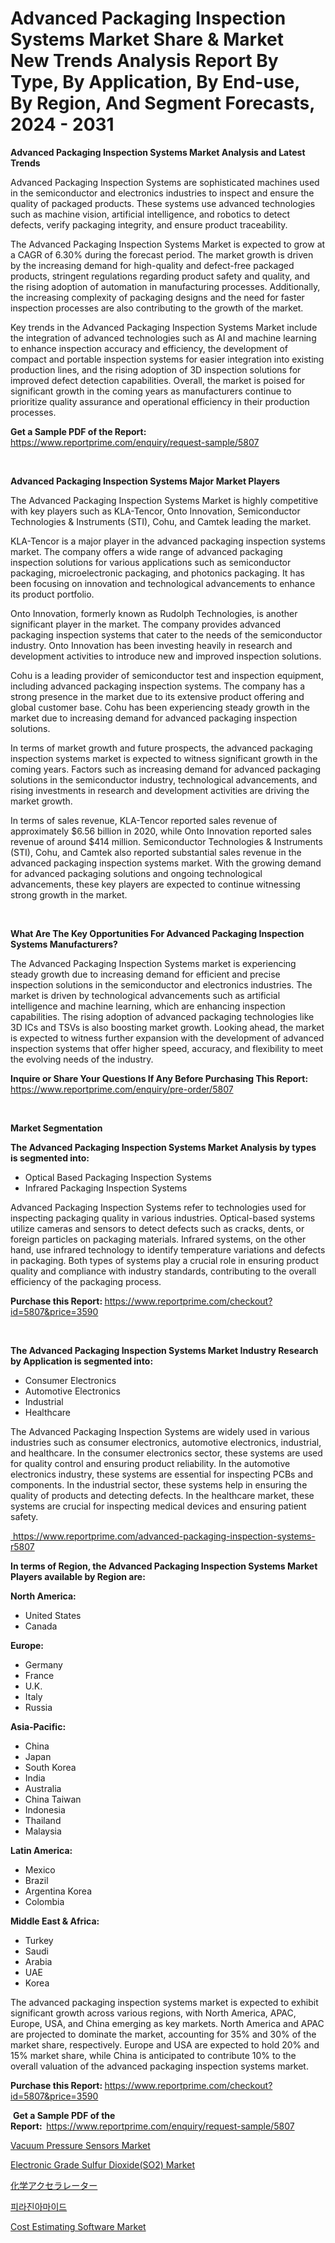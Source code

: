 <p><h1>Advanced Packaging Inspection Systems Market Share & Market New Trends Analysis Report By Type, By Application, By End-use, By Region, And Segment Forecasts, 2024 - 2031</h1></p><p><strong>Advanced Packaging Inspection Systems Market Analysis and Latest Trends</strong></p>
<p><p>Advanced Packaging Inspection Systems are sophisticated machines used in the semiconductor and electronics industries to inspect and ensure the quality of packaged products. These systems use advanced technologies such as machine vision, artificial intelligence, and robotics to detect defects, verify packaging integrity, and ensure product traceability.</p><p>The Advanced Packaging Inspection Systems Market is expected to grow at a CAGR of 6.30% during the forecast period. The market growth is driven by the increasing demand for high-quality and defect-free packaged products, stringent regulations regarding product safety and quality, and the rising adoption of automation in manufacturing processes. Additionally, the increasing complexity of packaging designs and the need for faster inspection processes are also contributing to the growth of the market.</p><p>Key trends in the Advanced Packaging Inspection Systems Market include the integration of advanced technologies such as AI and machine learning to enhance inspection accuracy and efficiency, the development of compact and portable inspection systems for easier integration into existing production lines, and the rising adoption of 3D inspection solutions for improved defect detection capabilities. Overall, the market is poised for significant growth in the coming years as manufacturers continue to prioritize quality assurance and operational efficiency in their production processes.</p></p>
<p><strong>Get a Sample PDF of the Report:&nbsp;</strong> <a href="https://www.reportprime.com/enquiry/request-sample/5807">https://www.reportprime.com/enquiry/request-sample/5807</a></p>
<p>&nbsp;</p>
<p><strong>Advanced Packaging Inspection Systems Major Market Players</strong></p>
<p><p>The Advanced Packaging Inspection Systems Market is highly competitive with key players such as KLA-Tencor, Onto Innovation, Semiconductor Technologies & Instruments (STI), Cohu, and Camtek leading the market. </p><p>KLA-Tencor is a major player in the advanced packaging inspection systems market. The company offers a wide range of advanced packaging inspection solutions for various applications such as semiconductor packaging, microelectronic packaging, and photonics packaging. It has been focusing on innovation and technological advancements to enhance its product portfolio.</p><p>Onto Innovation, formerly known as Rudolph Technologies, is another significant player in the market. The company provides advanced packaging inspection systems that cater to the needs of the semiconductor industry. Onto Innovation has been investing heavily in research and development activities to introduce new and improved inspection solutions.</p><p>Cohu is a leading provider of semiconductor test and inspection equipment, including advanced packaging inspection systems. The company has a strong presence in the market due to its extensive product offering and global customer base. Cohu has been experiencing steady growth in the market due to increasing demand for advanced packaging inspection solutions.</p><p>In terms of market growth and future prospects, the advanced packaging inspection systems market is expected to witness significant growth in the coming years. Factors such as increasing demand for advanced packaging solutions in the semiconductor industry, technological advancements, and rising investments in research and development activities are driving the market growth.</p><p>In terms of sales revenue, KLA-Tencor reported sales revenue of approximately $6.56 billion in 2020, while Onto Innovation reported sales revenue of around $414 million. Semiconductor Technologies & Instruments (STI), Cohu, and Camtek also reported substantial sales revenue in the advanced packaging inspection systems market. With the growing demand for advanced packaging solutions and ongoing technological advancements, these key players are expected to continue witnessing strong growth in the market.</p></p>
<p>&nbsp;</p>
<p><strong>What Are The Key Opportunities For Advanced Packaging Inspection Systems Manufacturers?</strong></p>
<p><p>The Advanced Packaging Inspection Systems market is experiencing steady growth due to increasing demand for efficient and precise inspection solutions in the semiconductor and electronics industries. The market is driven by technological advancements such as artificial intelligence and machine learning, which are enhancing inspection capabilities. The rising adoption of advanced packaging technologies like 3D ICs and TSVs is also boosting market growth. Looking ahead, the market is expected to witness further expansion with the development of advanced inspection systems that offer higher speed, accuracy, and flexibility to meet the evolving needs of the industry.</p></p>
<p><strong>Inquire or Share Your Questions If Any Before Purchasing This Report:</strong> <a href="https://www.reportprime.com/enquiry/pre-order/5807">https://www.reportprime.com/enquiry/pre-order/5807</a></p>
<p>&nbsp;</p>
<p><strong>Market Segmentation</strong></p>
<p><strong>The Advanced Packaging Inspection Systems Market Analysis by types is segmented into:</strong></p>
<p><ul><li>Optical Based Packaging Inspection Systems</li><li>Infrared Packaging Inspection Systems</li></ul></p>
<p><p>Advanced Packaging Inspection Systems refer to technologies used for inspecting packaging quality in various industries. Optical-based systems utilize cameras and sensors to detect defects such as cracks, dents, or foreign particles on packaging materials. Infrared systems, on the other hand, use infrared technology to identify temperature variations and defects in packaging. Both types of systems play a crucial role in ensuring product quality and compliance with industry standards, contributing to the overall efficiency of the packaging process.</p></p>
<p><strong>Purchase this Report:&nbsp;</strong><a href="https://www.reportprime.com/checkout?id=5807&price=3590">https://www.reportprime.com/checkout?id=5807&price=3590</a></p>
<p>&nbsp;</p>
<p><strong>The Advanced Packaging Inspection Systems Market Industry Research by Application is segmented into:</strong></p>
<p><ul><li>Consumer Electronics</li><li>Automotive Electronics</li><li>Industrial</li><li>Healthcare</li></ul></p>
<p><p>The Advanced Packaging Inspection Systems are widely used in various industries such as consumer electronics, automotive electronics, industrial, and healthcare. In the consumer electronics sector, these systems are used for quality control and ensuring product reliability. In the automotive electronics industry, these systems are essential for inspecting PCBs and components. In the industrial sector, these systems help in ensuring the quality of products and detecting defects. In the healthcare market, these systems are crucial for inspecting medical devices and ensuring patient safety.</p></p>
<p><a href="https://www.reportprime.com/advanced-packaging-inspection-systems-r5807">&nbsp;https://www.reportprime.com/advanced-packaging-inspection-systems-r5807</a></p>
<p><strong>In terms of Region, the Advanced Packaging Inspection Systems Market Players available by Region are:</strong></p>
<p>
    <p> <strong> North America: </strong>
        <ul>
            <li>United States</li>
            <li>Canada</li>
        </ul>
        </p> 
    <p> <strong> Europe: </strong>
        <ul>
            <li>Germany</li>
            <li>France</li>
            <li>U.K.</li>
            <li>Italy</li>
            <li>Russia</li>
        </ul>
        </p> 
    <p> <strong> Asia-Pacific: </strong>
        <ul>
            <li>China</li>
            <li>Japan</li>
            <li>South Korea</li>
            <li>India</li>
            <li>Australia</li>
            <li>China Taiwan</li>
            <li>Indonesia</li>
            <li>Thailand</li>
            <li>Malaysia</li>
        </ul>
        </p> 
    <p> <strong> Latin America: </strong>
        <ul>
            <li>Mexico</li>
            <li>Brazil</li>
            <li>Argentina Korea</li>
            <li>Colombia</li>
        </ul>
        </p> 
    <p> <strong> Middle East & Africa: </strong>
        <ul>
            <li>Turkey</li>
            <li>Saudi</li>
            <li>Arabia</li>
            <li>UAE</li>
            <li>Korea</li>
        </ul>
    </p>
    </p>
<p><p>The advanced packaging inspection systems market is expected to exhibit significant growth across various regions, with North America, APAC, Europe, USA, and China emerging as key markets. North America and APAC are projected to dominate the market, accounting for 35% and 30% of the market share, respectively. Europe and USA are expected to hold 20% and 15% market share, while China is anticipated to contribute 10% to the overall valuation of the advanced packaging inspection systems market.</p></p>
<p><strong>Purchase this Report: </strong><a href="https://www.reportprime.com/checkout?id=5807&price=3590">https://www.reportprime.com/checkout?id=5807&price=3590</a></p>
<p>&nbsp;<strong>Get a Sample PDF of the Report:&nbsp;&nbsp;</strong><a href="https://www.reportprime.com/enquiry/request-sample/5807">https://www.reportprime.com/enquiry/request-sample/5807</a></p>
<p><strong></strong></p>
<p><p><a href="https://github.com/RyleeBauch2023/Market-Research-Report-List-1/blob/main/vacuum-pressure-sensors-market.md">Vacuum Pressure Sensors Market</a></p><p><a href="https://github.com/AndreanneHane2023/Market-Research-Report-List-1/blob/main/electronic-grade-sulfur-dioxideso2-market.md">Electronic Grade Sulfur Dioxide(SO2) Market</a></p><p><a href="https://github.com/FrancoWeber2023/Market-Research-Report-List-1/blob/main/567197374478.md">化学アクセラレーター</a></p><p><a href="https://github.com/wallacBahrtyinger567686/Market-Research-Report-List-1/blob/main/966795570992.md">피라진아마이드</a></p><p><a href="https://www.linkedin.com/pulse/cost-estimating-software-market-trends-forecast-competitive-analysis-yyejf">Cost Estimating Software Market</a></p></p>